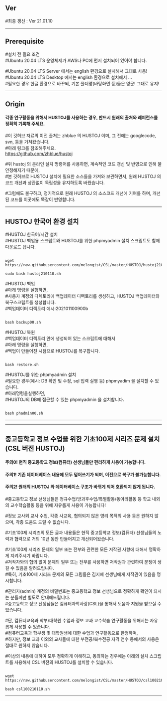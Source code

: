 ## Ver   
#최종 갱신 : Ver 21.01.10   
   
***
   
## Prerequisite   
#설치 전 필요 조건   
#Ubuntu 20.04 LTS 운영체제가 AWS나 PC에 먼저 설치되어 있어야 합니다.   
   
#Ubuntu 20.04 LTS Server  에서는 english 환경으로 설치해서 그대로 사용!   
#Ubuntu 20.04 LTS Desktop 에서는 english 환경으로 설치해서 ...   
#필요한 경우 한글 환경으로 바꾸되, 기본 폴더명(바탕화면 등)들은 영문! 그대로 유지!   
   
***
   
## Origin   
#### 각종 연구활동을 위해서 HUSTOJ를 사용하는 경우, 반드시 원래의 출처와 레퍼런스를 정확히 기록해 주세요.   
#이 깃허브 자료의 이전 출처는 zhblue 의 HUSTOJ 이며, 그 전에는 googlecode, svn, 등을 거쳐왔습니다.   
#아래 링크를 참조해주세요.   
<https://github.com/zhblue/hustoj>   
   
#위 hustoj 의 온라인 설치 명령어를 사용하면, 계속적인 코드 갱신 및 반영으로 인해 불안정해지기 때문에,   
#본 깃허브로 HUSTOJ 설치에 필요한 소스들을 가져와 보관하면서, 원래 HUSTOJ 의 코드 개선과 상관없이 독립성을 유지하도록 바꿨습니다.   
   
#그럼에도 불구하고, 정기적으로 원래 HUSTOJ 의 소스코드 개선에 기여를 하며, 개선된 코드를 이곳에도 똑같이 반영합니다.   
   
***
         
## HUSTOJ 한국어 환경 설치
#HUSTOJ 한국어/시간 설치   
#HUSTOJ 백업용 스크립트와 HUSTOJ를 위한 phpmyadmin 설치 스크립트도 함께 다운로드 됩니다.   
<pre><code>
wget https://raw.githubusercontent.com/melongist/CSL/master/HUSTOJ/hustoj210110.sh

sudo bash hustoj210110.sh
</code></pre>

#HUSTOJ 백업   
#아래 명령을 실행하면,   
#사용자 계정의 디렉토리에 백업데이터 디렉토리를 생성하고, HUSTOJ 백업데이터와 복구스크립트를 생성합니다.   
#백업데이터 디렉토리 예시:202101100900b   
<pre><code>
bash backup00.sh
</code></pre>
   
#HUSTOJ 복원   
#백업데이터 디렉토리 안에 생성되어 있는 스크립트에 대해서   
#아래 명령을 실행하면,   
#백업이 만들어진 시점으로 HUSTOJ를 복구합니다.   
<pre><code>
bash restore.sh
</code></pre>

#HUSTOJ를 위한 phpmyadmin 설치   
#필요한 경우(예시: DB 확인 및 수정, sql 입력 실행 등) phpmyadim 을 설치할 수 있습니다.   
#아래명령을실행하면,   
#HUSTOJ의 DB에 접근할 수 있는 phpmyadmin 을 설치합니다.   
<pre><code>
bash phadmin00.sh
</code></pre>
   
***   
***   

## 중고등학교 정보 수업을 위한 기초100제 시리즈 문제 설치(CSL 버전 HUSTOJ)   
#### 주의0! 현직 중고등학교 정보(컴퓨터) 선생님들만 편리하게 사용이 가능합니다.   
#### 주의1! 기존 데이터베이스 내용에 모두 덮어쓰기가 되며, 이전으로 복구가 불가능합니다.   
#### 주의2! 원래의 HUSTOJ 와 데이터베이스 구조가 바뀌게 되어 호환되지 않게 됩니다.   
    
#중고등학교 정보 선생님들은 정규수업/방과후수업/특별활동/동아리활동 등 학교 내외의 교수학습활동 등을 위해 자유롭게 사용이 가능합니다!      
   
#정보 교사외 교사 수업, 각종 사교육, 협의되지 않은 영리 목적의 사용 등은 원하지 않으며, 각종 도움도 드릴 수 없습니다.    
    
#기초100제 시리즈의 모든 글과 내용들은 현직 중고등학교 정보(컴퓨터) 선생님들의 노력과 협력으로 거의 10년 동안 만들어지고 개선되어왔습니다.   
   
#기초100제 시리즈 문제의 일부 또는 전부와 관련한 모든 저작권 사항에 대해서 명확하게 지켜주시기 바랍니다.   
#저작자와의 협의 없이 문제의 일부 또는 전부를 사용하면 저작권과 관련하여 분쟁이 생길 수 있음을 알려드립니다.   
#특히, 기초100제 시리즈 문제의 모든 그림들은 김지혜 선생님에게 저작권이 있음을 명시합니다.   
   
#관리자(admin) 계정의 비밀번호는 중고등학교 정보 선생님으로 정확하게 확인이 되시는 분들께만 별도로 안내해드립니다.   
#중고등학교 정보 선생님들은 컴퓨터과학사랑(CSL)을 통해서 도움과 지원을 받으실 수 있습니다.    

#단, 컴퓨터교육과 학부/대학원 수업과 정보 교과 교수학습 연구활동을 위해서는 자유롭게 사용할 수 있습니다.   
#컴퓨터교육과 학부생 및 대학원생에 대한 수업과 연구활동으로 한정하며,   
#하지만, 정보 교과 이외의 교사들에 대한 부전공/복수전공 자격 연수 등에서의 사용은 절대로 원하지 않습니다.  
   
#이상의 내용에 대하여 모두 정확하게 이해하고, 동의하는 경우에는 아래의 설치 스크립트를 사용해서 CSL 버전의 HUSTOJ를 설치할 수 있습니다.    

<pre><code>
wget https://raw.githubusercontent.com/melongist/CSL/master/HUSTOJ/csl100210110.sh
   
bash csl100210110.sh
</code></pre>
   
***   
   
